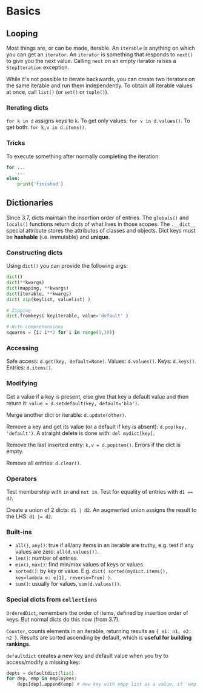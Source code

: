 # Basics
## Looping
Most things are, or can be made, iterable. 
An `iterable` is anything on which you can get an `iterator`.
An `iterator` is something that responds to `next()` to give you the next value.
Calling `next` on an empty iterator raises a `StopIteration` exception. 

While it's not possible to iterate backwards, you can create two iterators on the same iterable and run them independently.
To obtain all iterable values at once, call `list()` (or `set()` or `tuple()`).

### Iterating dicts
`for k in d` assigns keys to `k`. 
To get only values: `for v in d.values()`.
To get both: `for k,v in d.items()`.

### Tricks
To execute something after normally completing the iteration: 
```python
for ...
    ...
else:
    print('finished')
```
## Dictionaries
Since 3.7, dicts maintain the insertion order of entries.
The `globals()` and `locals()` functions return dicts of what lives in those scopes. 
The `.__dict__` special attribute stores the attributes of classes and objects. 
Dict keys must be **hashable**  (i.e. immutable) and **unique**.

### Constructing dicts
Using `dict()` you can provide the following args:
```python
dict()
dict(**kwargs)
dict(mapping, **kwargs)
dict(iterable, **kwargs)
dict( zip(keylist, valuelist) )

# Zipping
dict.fromkeys( keyiterable, value='default' )

# With comprehensions
squares = {i: i**2 for i in range(1,10)}
```

### Accessing
Safe access: `d.get(key, default=None)`. 
Values: `d.values()`.
Keys: `d.keys()`.
Entries: `d.items()`.

### Modifying
Get a value if a key is present, else give that key a default value and then return it: `value = d.setdefault(key, default='bla')`.

Merge another dict or iterable: `d.update(other)`.

Remove a key and get its value (or a default if key is absent): `d.pop(key, 'default')`. A straight delete is done with: `del mydict[key]`.

Remove the last inserted entry: `k,v = d.popitem()`. Errors if the dict is empty. 

Remove all entries: `d.clear()`.

### Operators
Test membership with `in` and `not in`. Test for equality of entries with `d1 == d2`. 

Create a union of 2 dicts: `d1 | d2`. An augmented union assigns the result to the LHS: `d1 |= d2`. 

### Built-ins
* `all()`, `any()`: true if all/any items in an iterable are truthy, e.g. test if any values are zero: `all(d.values())`. 
* `len()`: number of entries.
* `min()`, `max()`: find min/max values of keys or values. 
* `sorted()`: by key or value. E.g. `dict( sorted(mydict.items(), key=lambda e: e[1], reverse=True) )`. 
* `sum()`: usually for values, `sum(d.values())`. 

### Special dicts from `collections`
`OrderedDict`, remembers the order of items, defined by insertion order of keys. But normal dicts do this now (from 3.7).


`Counter`, counts elements in an iterable, returning results as `{ e1: n1, e2: n2 }`. 
Results are sorted ascending by default, which is **useful for building rankings**.

`defaultdict` creates a new key and default value when you try to access/modify a missing key:
```python
depts = defaultdict(list)
for dep, emp in employees:
    deps[dep].append(emp) # new key with empy list as a value, if 'emp' not present
```

